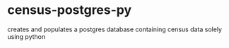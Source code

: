 # census-postgres-py
creates and populates a postgres database containing census data solely using python
